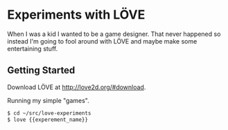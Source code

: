 # Experiments with LÖVE 

When I was a kid I wanted to be a game designer. That never happened so instead
I'm going to fool around with LÖVE and maybe make some entertaining stuff.

## Getting Started

Download LÖVE at http://love2d.org/#download.

Running my simple "games".

```bash
$ cd ~/src/love-experiments
$ love {{experement_name}}
```
